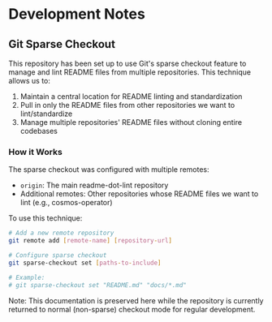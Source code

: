 # Development Notes

## Git Sparse Checkout

This repository has been set up to use Git's sparse checkout feature to manage and lint README files from multiple repositories. This technique allows us to:

1. Maintain a central location for README linting and standardization
2. Pull in only the README files from other repositories we want to lint/standardize
3. Manage multiple repositories' README files without cloning entire codebases

### How it Works

The sparse checkout was configured with multiple remotes:
- `origin`: The main readme-dot-lint repository
- Additional remotes: Other repositories whose README files we want to lint (e.g., cosmos-operator)

To use this technique:
```bash
# Add a new remote repository
git remote add [remote-name] [repository-url]

# Configure sparse checkout
git sparse-checkout set [paths-to-include]

# Example:
# git sparse-checkout set "README.md" "docs/*.md"
```

Note: This documentation is preserved here while the repository is currently returned to normal (non-sparse) checkout mode for regular development.
